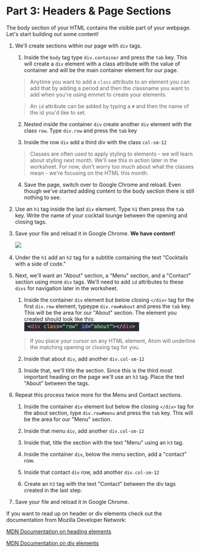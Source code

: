# Part 3: Headers & Page Sections

The body section of your HTML contains the visible part of your webpage.  Let's start building out some content!

1. We'll create sections within our page with `div` tags.  

    1. Inside the `body` tag type `div.container` and press the `tab` key.  This will create a `div` element with a class attribute with the value of container and will be the main container element for our page.
    
    >Anytime you want to add a `class` attribute to an element you can add that by adding a period and then the classname you want to add when you're using emmet to create your elements.
    
    >An `id` attribute can be added by typing a `#` and then the name of the id you'd like to set.

    2. Nested inside the container `div` create another `div` element with the class `row`. Type `div.row` and press the `tab` key
    
    3. Inside the row `div` add a third div with the class  `col-sm-12`
    >Classes are often used to apply styling to elements - we will learn about styling next month. We'll see this in action later in the worksheet.  For now, don't worry too much about what the classes mean - we're focusing on the HTML this month.
    
    4. Save the page, switch over to Google Chrome and reload.  Even though we've started adding content to the body section there is still nothing to see.

2. Use an `h1` tag inside the last `div` element. Type `h1` then press the `tab` key. Write the name of your cocktail lounge between the opening and closing tags.

4. Save your file and reload it in Google Chrome. **We have content!**

    ![](https://media.giphy.com/media/3o6gEeg80PqeJBtsdy/giphy.gif)
                        
4. Under the `h1` add an `h2` tag for a subtitle containing the text "Cocktails with a side of code." 

5. Next, we'll want an "About" section, a "Menu" section, and a "Contact" section using more `div` tags. We'll need to add `id` attributes to these `divs` for navigation later in the worksheet.
    
    1. Inside the container `div` element but below closing `</div>` tag for the first `div.row` element, typeype `div.row#about` and press the `tab` key.  This will be the area for our "About" section. The element you created should look like this:
    ![](/assets/div.png)
    
    >If you place your cursor on any HTML element, Atom will underline the matching opening or closing tag for you.
        
    2. Inside that about `div`, add another `div.col-sm-12`
    
    3. Inside that, we'll title the section.  Since this is the third most important heading on the page we'll use an `h3` tag. Place the text "About" between the tags.
    
6. Repeat this process twice more for the Menu and Contact sections.

    1. Inside the container `div` element but below the closing `</div>` tag for the about section, type `div.row#menu` and press the `tab` key. This will be the area for our "Menu" section.

    2. Inside that menu `div`, add another `div.col-sm-12`

    3. Inside that, title the section with the text "Menu" using an `h3` tag.
    
    4. Inside the container `div`, below the menu section, add a "contact" row. 
    
    5. Inside that contact `div` row, add another `div.col-sm-12`

    6. Create an `h3` tag with the text "Contact" between the div tags created in the last step.

7. Save your file and reload it in Google Chrome.

If you want to read up on header or div elements check out the documentation from Mozilla Developer Network:

[MDN Documentation on heading elements](https://developer.mozilla.org/en-US/docs/Web/HTML/Element/Heading_Elements)

[MDN Documentation on div elements](https://developer.mozilla.org/en-US/docs/Web/HTML/Element/div)
